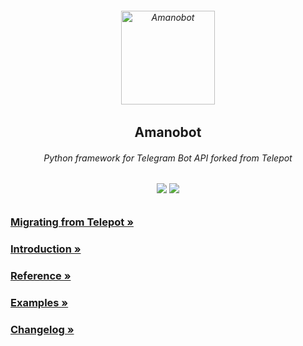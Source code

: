 <h6 align="center">
  <img src="https://i.imgur.com/CQ7S8hN.png" alt="Amanobot" height="150px">
  <h2 align="center">Amanobot</h2>
  <h6 align="center">Python framework for Telegram Bot API forked from Telepot</h6>
</h6>
<h6 align="center">
  <a href="https://pypi.org/project/amanobot"><img src="https://img.shields.io/pypi/v/amanobot.svg" /></a>
  <a href="https://core.telegram.org/bots/api"><img src="https://img.shields.io/badge/bot api-v4.2-0688CB.svg" /></a>
</h6>

### [Migrating from Telepot »](https://docs.amanobot.ml/en/latest/migrating-from-telepot.html)
### [Introduction »](https://docs.amanobot.ml/en/latest)
### [Reference »](https://docs.amanobot.ml/en/latest/reference.html)
### [Examples »](https://github.com/AmanoTeam/amanobot/tree/master/examples)
### [Changelog »](https://github.com/AmanoTeam/amanobot/blob/master/CHANGELOG.md)
